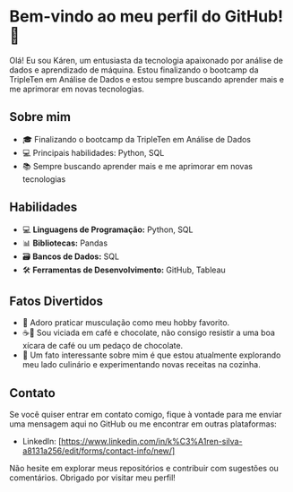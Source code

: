 # Bem-vindo ao meu perfil do GitHub! 👋

Olá! Eu sou Káren, um entusiasta da tecnologia apaixonado por análise de dados e aprendizado de máquina. Estou finalizando o bootcamp da TripleTen em Análise de Dados e estou sempre buscando aprender mais e me aprimorar em novas tecnologias.

## Sobre mim

- 🎓 Finalizando o bootcamp da TripleTen em Análise de Dados
- 💻 Principais habilidades: Python, SQL
- 📚 Sempre buscando aprender mais e me aprimorar em novas tecnologias
  

## Habilidades

- 💻 **Linguagens de Programação:** Python, SQL
- 📊 **Bibliotecas:** Pandas
- 🗃️ **Bancos de Dados:** SQL
- 🛠️ **Ferramentas de Desenvolvimento:** GitHub, Tableau


## Fatos Divertidos

- 💪 Adoro praticar musculação como meu hobby favorito.
- ☕️🍫 Sou viciada em café e chocolate, não consigo resistir a uma boa xícara de café ou um pedaço de chocolate.
- 🍳 Um fato interessante sobre mim é que estou atualmente explorando meu lado culinário e experimentando novas receitas na cozinha.


## Contato

Se você quiser entrar em contato comigo, fique à vontade para me enviar uma mensagem aqui no GitHub ou me encontrar em outras plataformas:

- LinkedIn: [https://www.linkedin.com/in/k%C3%A1ren-silva-a8131a256/edit/forms/contact-info/new/]

Não hesite em explorar meus repositórios e contribuir com sugestões ou comentários. Obrigado por visitar meu perfil!
